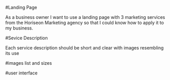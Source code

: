 #Landing Page

 As a business owner I want to use a landing page with 3 marketing services from the Horiseon Marketing agency so that I could know how to apply it to my business.

#Sevice Description

Each service description should be short and clear with images resembling its use

#images 
list and sizes

#user interface 

 